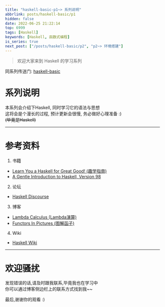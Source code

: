 ```yaml
---
title: "haskell-basic-p1~> 系列说明"
abbrlink: posts/haskell-basic/p1
hidden: false
date: 2022-06-25 21:22:14
top: 6999
tags: [Haskell]
keywords: [Haskell, 函数式编程]
is_series: true
next_post: ["/posts/haskell-basic/p2", "p2~> 环境搭建"]
---
```

> 欢迎大家来到 Haskell 的学习系列
<!-- more -->

同系列传送门: [haskell-basic](/categories/haskell-basic)

# 系列说明
本系列会介绍下Haskell, 同时学习它的语法与思想  
这将会是个漫长的过程, 预计更新会很慢, 务必做好心理准备 :)  
~~(毕竟是Haskell)~~

- - -

# 参考资料
1. 书籍
- [Learn You a Haskell for Great Good! (趣学指南)](http://learnyouahaskell.com/chapters)
- [A Gentle Introduction to Haskell, Version 98](https://www.haskell.org/tutorial/)

2. 论坛
- [Haskell Discourse](https://discourse.haskell.org/)

3. 博客
- [Lambda Calculus (Lambda演算)](http://cgnail.github.io/tags/#lambda%E6%BC%94%E7%AE%97)  
- [Functors In Pictures (图解函子)](https://adit.io/posts/2013-04-17-functors,_applicatives,_and_monads_in_pictures.html)

4. Wiki
- [Haskell Wiki](https://wiki.haskell.org/)

- - -
# 欢迎骚扰
发现错误的话,请及时跟我联系,毕竟我也在学习中  
你可以通过博客侧边栏上的联系方式找到我~~  

最后,谢谢你的观看 :)